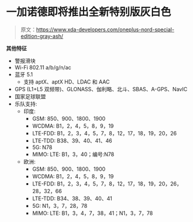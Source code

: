 # 一加诺德即将推出全新特别版灰白色

> 原文：<https://www.xda-developers.com/oneplus-nord-special-edition-gray-ash/>

**其他特征**

*   警报滑块
*   Wi-Fi 802.11 a/b/g/n/ac
*   蓝牙 5.1
    *   支持 aptX、aptX HD、LDAC 和 AAC
*   GPS (L1+L5 双频带)、GLONASS、伽利略、北斗、SBAS、A-GPS、NavIC
*   国家足球联盟
*   乐队支持:
    *   印度:
        *   GSM: 850、900、1800、1900
        *   WCDMA: B1，2，4，5，8，9，19
        *   LTE-FDD: B1，2，3，4，5，7，8，12，17，18，19，20，26
        *   LTE-TDD: B38、39、40、41、46
        *   5G: N78
        *   MIMO: LTE: B1，3，40；编号:N78
    *   欧洲:
        *   GSM: 850、900、1800、1900
        *   WCDMA: B1，2，4，5，8，9，19
        *   LTE-FDD: B1，2，3，4，5，7，8，12，17，18，19，20，26，28，32，66
        *   LTE-TDD: B34、38、39、40、41
        *   5G: N1，3，7，28，78
        *   MIMO: LTE: B1，3，4，7，38，41；N1，3，7，78